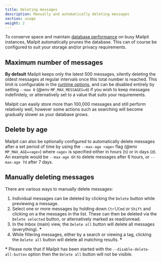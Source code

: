 ```yaml
---
title: Deleting messages
description: Manually and automatically deleting messages
section: usage
weight: 2
---
```


To conserve space and maintain [database performance](../../configuration/email-storage/) on busy Mailpit instances, Mailpit automatically prunes the database.
This can of course be configured to suit your storage and/or privacy requirements.


## Maximum number of messages

**By default** Mailpit keeps only the latest 500 messages, silently deleting the oldest messages at regular intervals once this total number is reached. 
This limit is configurable in the [runtime options](../../configuration/runtime-options/), and can be disabled entirely by setting `--max 0` (@env `MP_MAX_MESSAGES=0`) if
you wish to keep messages indefinitely, or alternatively set to a value that suits your requirements.

Mailpit can easily store more than 100,000 messages and still perform relatively well, however some actions such as searching will become gradually slower as your database grows. 


## Delete by age

Mailpit can also be optionally configured to automatically delete messages after a set period of time by using the `--max-age <age>` flag (@env `MP_MAX_AGE=<age>`)
where `<age>` is specified either in hours (`h`) or in days (`d`). An example would be `--max-age 6h` to delete messages after 6 hours, or `--max-age 7d` after 7 days.


## Manually deleting messages

There are various ways to manually delete messages:

1. Individual messages can be deleted by clicking the `Delete` button while previewing a message.
2. Select one or more messages by holding down `Ctrl`/`Cmd` or `Shift` and clicking on a the messages in the list. These can then be deleted via the `Delete selected` button, or alternatively marked as read/unread.
3. In the Inbox (main) view, the `Delete all` button will delete all messages (everything). **\***
4. While filtering messages, either by a search or viewing a tag, clicking the `Delete all` button will delete all matching results. **\***

**\*** Please note that if Mailpit has been started with the `--disable-delete-all-button` option then the `Delete all` button will not be visible.
